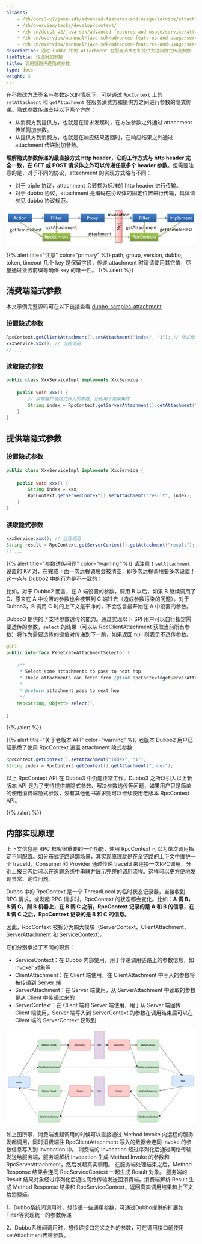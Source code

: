 ```yaml
---
aliases:
    - /zh/docs3-v2/java-sdk/advanced-features-and-usage/service/attachment/
    - /zh/overview/tasks/develop/context/
    - /zh-cn/docs3-v2/java-sdk/advanced-features-and-usage/service/attachment/
    - /zh-cn/overview/mannual/java-sdk/advanced-features-and-usage/service/context/
    - /zh-cn/overview/mannual/java-sdk/advanced-features-and-usage/service/attachment/
description: 通过 Dubbo 中的 Attachment 在服务消费方和提供方之间隐式传递参数
linkTitle: 传递附加参数
title: 调用链路传递隐式参数
type: docs
weight: 5
---
```


在不修改方法签名与参数定义的情况下，可以通过 `RpcContext` 上的 `setAttachment` 和 `getAttachment` 在服务消费方和提供方之间进行参数的隐式传递。隐式参数传递支持以下两个方向：
* 从消费方到提供方，也就是在请求发起时，在方法参数之外通过 attachment 传递附加参数。
* 从提供方到消费方，也就是在响应结果返回时，在响应结果之外通过 attachment 传递附加参数。

**理解隐式参数传递的最直接方式 http header，它的工作方式与 http header 完全一致，在 GET 或 POST 请求体之外可以传递任意多个 header 参数**。但需要注意的是，对于不同的协议，attachment 的实现方式略有不同：
* 对于 triple 协议，attachment 会转换为标准的 http header 进行传输。
* 对于 dubbo 协议，attachment 是编码在协议体的固定位置进行传输，具体请参见 dubbo 协议规范。

![/user-guide/images/context.png](/imgs/user/context.png)

{{% alert title="注意" color="primary" %}}
path, group, version, dubbo, token, timeout 几个 key 是保留字段，传递 attachment 时请请使用其它值，尽量通过业务前缀等确保 key 的唯一性。
{{% /alert %}}

## 消费端隐式参数
本文示例完整源码可在以下链接查看 [dubbo-samples-attachment](https://github.com/apache/dubbo-samples/tree/master/2-advanced/dubbo-samples-attachment)

### 设置隐式参数

```java
RpcContext.getClientAttachment().setAttachment("index", "1"); // 隐式传参，后面的远程调用都会隐式将这些参数发送到服务器端，类似cookie，比如用于框架集成
xxxService.xxx(); // 远程调用
// ...
```

### 读取隐式参数

```java
public class XxxServiceImpl implements XxxService {

    public void xxx() {
        // 获取客户端隐式传入的参数，比如用于框架集成
        String index = RpcContext.getServerAttachment().getAttachment("index");
    }
}
```

## 提供端隐式参数

### 设置隐式参数

```java
public class XxxServiceImpl implements XxxService {

    public void xxx() {
        String index = xxx;
        RpcContext.getServerContext().setAttachment("result", index);
    }
}
```

### 读取隐式参数

```java
xxxService.xxx(); // 远程调用
String result = RpcContext.getServerContext().getAttachment("result");
// ...
```

{{% alert title="参数透传问题" color="warning" %}}
请注意！`setAttachment` 设置的 KV 对，在完成下面一次远程调用会被清空，即多次远程调用要多次设置！这一点与 Dubbo2 中的行为是不一致的！

比如，对于 Dubbo2 而言，在 A 端设置的参数，调用 B 以后，如果 B 继续调用了 C，原来在 A 中设置的参数也会被带到 C 端过去（造成参数污染的问题）。对于 Dubbo3，B 调用 C 时的上下文是干净的，不会包含最开始在 A 中设置的参数。

Dubbo3 提供的了支持参数透传的能力。通过实现以下 SPI 用户可以自行指定需要透传的参数，`select` 的结果（可以从 RpcClientAttachment 获取当前所有参数）将作为需要透传的键值对传递到下一跳，如果返回 null 则表示不透传参数。

```java
@SPI
public interface PenetrateAttachmentSelector {

    /**
     * Select some attachments to pass to next hop.
     * These attachments can fetch from {@link RpcContext#getServerAttachment()} or user defined.
     *
     * @return attachment pass to next hop
     */
    Map<String, Object> select();

}
```
{{% /alert %}}

{{% alert title="关于老版本 API" color="warning" %}}
老版本 Dubbo2 用户已经熟悉了使用 RpcContext 设置 attachment 隐式参数：

```java
RpcContext.getContext().setAttachment("index", "1");
String index = RpcContext.getContext().getAttachment("index");
```

以上 RpcContext API 在 Dubbo3 中仍能正常工作。Dubbo3 之所以引入以上新版本 API 是为了支持提供端隐式参数、解决参数透传等问题，如果用户只是简单的使用消费端隐式参数，没有其他他书需求则可以继续使用老版本 RpcContext API。

{{% /alert %}}

## 内部实现原理

上下文信息是 RPC 框架很重要的一个功能，使用 RpcContext 可以为单次调用指定不同配置。如分布式链路追踪场景，其实现原理就是在全链路的上下文中维护一个 traceId，Consumer 和 Provider 通过传递 traceId 来连接一次RPC调用，分别上报日志后可以在追踪系统中串联并展示完整的调用流程。这样可以更方便地发现异常、定位问题。

Dubbo 中的 RpcContext 是一个 ThreadLocal 的临时状态记录器，当接收到 RPC 请求，或发起 RPC 请求时，RpcContext 的状态都会变化。比如：**A 调 B，B 调 C，则 B 机器上，在 B 调 C 之前，RpcContext 记录的是 A 和 B 的信息，在 B 调 C 之后，RpcContext 记录的是 B 和 C 的信息。**

因此，RpcContext 被拆分为四大模块（ServerContext、ClientAttachment、ServerAttachment 和 ServiceContext）。

它们分别承担了不同的职责：
- ServiceContext：在 Dubbo 内部使用，用于传递调用链路上的参数信息，如 invoker 对象等
- ClientAttachment：在 Client 端使用，往 ClientAttachment 中写入的参数将被传递到 Server 端
- ServerAttachment：在 Server 端使用，从 ServerAttachment 中读取的参数是从 Client 中传递过来的
- ServerContext：在 Client 端和 Server 端使用，用于从 Server 端回传 Client 端使用，Server 端写入到 ServerContext 的参数在调用结束后可以在 Client 端的 ServerContext 获取到

![/imgs/v3/concepts/rpccontext.png](/imgs/v3/concepts/rpccontext.png)

如上图所示，消费端发起调用的时候可以直接通过 Method Invoke 向远程的服务发起调用，同时消费端往 RpcClientAttachment 写入的数据会连同 Invoke 的参数信息写入到 Invocation 中。
消费端的 Invocation 经过序列化后通过网络传输发送给服务端，服务端解析 Invocation 生成 Method Invoke 的参数和 RpcServerAttachment，然后发起真实调用。
在服务端处理结束之后，Method Response 结果会连同 RpcServiceContext 一起生成 Result 对象。
服务端的 Result 结果对象经过序列化后通过网络传输发送回消费端，消费端解析 Result 生成 Method Response 结果和 RpcServiceContext，返回真实调用结果和上下文给消费端。

1、Dubbo系统间调用时，想传递一些通用参数，可通过Dubbo提供的扩展如Filter等实现统一的参数传递

2、Dubbo系统间调用时，想传递接口定义之外的参数，可在调用接口前使用setAttachment传递参数。
